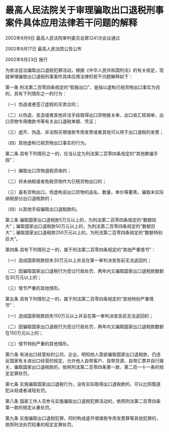 # 最高人民法院关于审理骗取出口退税刑事案件具体应用法律若干问题的解释

2002年9月9日 最高人民法院审判委员会第1241次会议通过

2002年9月17日 最高人民法院公告公布

2002年9月23日 施行

<!-- INFO END -->

为依法惩治骗取出口退税犯罪活动，根据《中华人民共和国刑法》的有关规定，现就审理骗取出口退税刑事案件具体应用法律的若干问题解释如下：

第一条 刑法第二百零四条规定的“假报出口”，是指以虚构已税货物出口事实为目的，具有下列情形之一的行为：

（一）伪造或者签订虚假的买卖合同；

（二）以伪造、变造或者其他非法手段取得出口货物报关单、出口收汇核销单、出口货物专用缴款书等有关出口退税单据、凭证；

（三）虚开、伪造、非法购买增值税专用发票或者其他可以用于出口退税的发票；

（四）其他虚构已税货物出口事实的行为。

第二条 具有下列情形之一的，应当认定为刑法第二百零四条规定的“其他欺骗手段”：

（一）骗取出口货物退税资格的；

（二）将未纳税或者免税货物作为已税货物出口的；

（三）虽有货物出口，但虚构该出口货物的品名、数量、单价等要素，骗取未实际纳税部分出口退税款的；

（四）以其他手段骗取出口退税款的。

第三条 骗取国家出口退税款5万元以上的，为刑法第二百零四条规定的“数额较大”；骗取国家出口退税款50万元以上的，为刑法第二百零四条规定的“数额巨大”；骗取国家出口退税款250万元以上的，为刑法第二百零四条规定的“数额特别巨大”。

第四条 具有下列情形之一的，属于刑法第二百零四条规定的“其他严重情节”：

（一）造成国家税款损失30万元以上并且在第一审判决宣告前无法追回的；

（二）因骗取国家出口退税行为受过行政处罚，两年内又骗取国家出口退税款数额在30万元以上的；

（三）情节严重的其他情形。

第五条 具有下列情形之一的，属于刑法第二百零四条规定的“其他特别严重情节”：

（一）造成国家税款损失150万元以上并且在第一审判决宣告前无法追回的；

（二）因骗取国家出口退税行为受过行政处罚，两年内又骗取国家出口退税款数额在150万元以上的；

（三）情节特别严重的其他情形。

第六条 有进出口经营权的公司、企业，明知他人意欲骗取国家出口退税款，仍违反国家有关进出口经营的规定，允许他人自带客户、自带货源、自带汇票并自行报关，骗取国家出口退税款的，依照刑法第二百零四条第一款、第二百一十一条的规定定罪处罚。

第七条 实施骗取国家出口退税行为，没有实际取得出口退税款的，可以比照既遂犯从轻或者减轻处罚。

第八条 国家工作人员参与实施骗取出口退税犯罪活动的，依照刑法第二百零四条第一款的规定从重处罚。

第九条 实施骗取出口退税犯罪，同时构成虚开增值税专用发票罪等其他犯罪的，依照刑法处罚较重的规定定罪处罚。